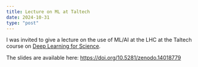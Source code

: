 ```yaml
---
title: Lecture on ML at Taltech
date: 2024-10-31
type: "post"
---
```


I was invited to give a lecture on the use of ML/AI at the LHC at the Taltech course on [Deep Learning for Science](https://ois2.taltech.ee/uusois/subject/YMX8170).

The slides are available here: https://doi.org/10.5281/zenodo.14018779